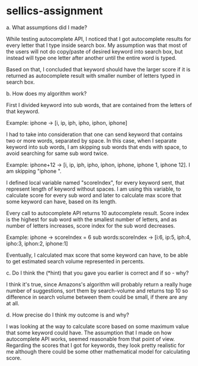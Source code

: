 # sellics-assignment

a. What assumptions did I made?

While testing autocomplete API, I noticed that I got autocomplete results for every letter that I type inside search box.
My assumption was that most of the users will not do copy/paste of desired keyword into search box,
but instead will type one letter after another until the entire word is typed.

Based on that, I concluded that keyword should have the larger score if it is returned as autocomplete result with 
smaller number of letters typed in search box.

b. How does my algorithm work?

First I divided keyword into sub words, that are contained from the letters of that keyword. 

Example: iphone -> [i, ip, iph, ipho, iphon, iphone]

I had to take into consideration that one can send keyword that contains two or more words, separated by space. In this case, 
when I separate keyword into sub words, I am skipping sub words that ends with space, to avoid searching for same sub word twice.

Example: iphone+12 -> [i, ip, iph, ipho, iphon, iphone, iphone 1, iphone 12]. I am skipping "iphone ".

I defined local variable named "scoreIndex", for every keyword sent, that represent length of keyword
without spaces. I am using this variable, to calculate score for every sub word and later to calculate 
max score that some keyword can have, based on its length.

Every call to autocomplete API returns 10 autocomplete result. Score index is the highest for sub word with the smallest number of letters,
and as number of letters increases, score index for the sub word decreases. 

Example: iphone -> scoreIndex = 6
         sub words:scoreIndex -> [i:6, ip:5, iph:4, ipho:3, iphon:2, iphone:1]

Eventually, I calculated max score that some keyword can have, to be able to get estimated search volume represented in percents.

c. Do I think the (*hint) that you gave you earlier is correct and if so - why?

I think it's true, since Amazons's algorithm will probably return a really huge number of suggestions, 
sort them by search-volume and returns top 10 so difference in search volume between them could be small, if there are any at all.

d. How precise do I think my outcome is and why?

I was looking at the way to calculate score based on some maximum value that some keyword could have. The assumption 
that I made on how autocomplete API works, seemed reasonable from that point of view. Regarding the scores that I got for keywords, 
they look pretty realistic for me although there could be some other mathematical model for calculating score.



